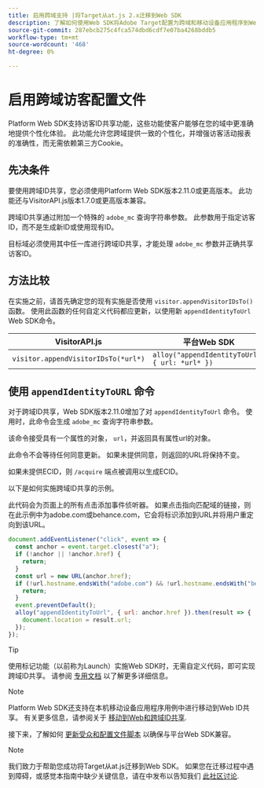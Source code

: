 ```yaml
---
title: 启用跨域支持 |将Target从at.js 2.x迁移到Web SDK
description: 了解如何使用Web SDK将Adobe Target配置为跨域和移动设备应用程序到Web浏览器方案。
source-git-commit: 287ebcb275c4fca574dbd6cdf7e07ba4268bddb5
workflow-type: tm+mt
source-wordcount: '468'
ht-degree: 0%

---
```


# 启用跨域访客配置文件

Platform Web SDK支持访客ID共享功能，这些功能使客户能够在您的域中更准确地提供个性化体验。 此功能允许您跨域提供一致的个性化，并增强访客活动报表的准确性，而无需依赖第三方Cookie。

## 先决条件

要使用跨域ID共享，您必须使用Platform Web SDK版本2.11.0或更高版本。 此功能还与VisitorAPI.js版本1.7.0或更高版本兼容。

跨域ID共享通过附加一个特殊的 `adobe_mc` 查询字符串参数。 此参数用于指定访客ID，而不是生成新ID或使用现有ID。

目标域必须使用其中任一库进行跨域ID共享，才能处理 `adobe_mc` 参数并正确共享访客ID。

## 方法比较

在实施之前，请首先确定您的现有实施是否使用 `visitor.appendVisitorIDsTo()` 函数。 使用此函数的任何自定义代码都应更新，以使用新 `appendIdentityToUrl` Web SDK命令。

| VisitorAPI.js | 平台Web SDK |
| --- | --- |
| `visitor.appendVisitorIDsTo(*url*)` | `alloy("appendIdentityToUrl", { url: *url* })` |

## 使用 `appendIdentityToURL` 命令

对于跨域ID共享，Web SDK版本2.11.0增加了对 `appendIdentityToUrl` 命令。 使用时，此命令会生成 `adobe_mc` 查询字符串参数。

该命令接受具有一个属性的对象， `url`，并返回具有属性url的对象。

此命令不会等待任何同意更新。 如果未提供同意，则返回的URL将保持不变。

如果未提供ECID，则 `/acquire` 端点被调用以生成ECID。

以下是如何实施跨域ID共享的示例。

此代码会为页面上的所有点击添加事件侦听器。 如果点击指向匹配域的链接，则在此示例中为adobe.com或behance.com，它会将标识添加到URL并将用户重定向到该URL。

```Javascript
document.addEventListener("click", event => {
  const anchor = event.target.closest("a");
  if (!anchor || !anchor.href) {
    return;
  }
  const url = new URL(anchor.href);
  if (!url.hostname.endsWith("adobe.com") && !url.hostname.endsWith("behance.com")) {
    return;
  }
  event.preventDefault();
  alloy("appendIdentityToUrl", { url: anchor.href }).then(result => {
    document.location = result.url;
  });
});
```

>[!TIP]
>
>使用标记功能（以前称为Launch）实施Web SDK时，无需自定义代码，即可实现跨域ID共享。 请参阅 [专用文档](https://experienceleague.adobe.com/docs/experience-platform/edge/identity/id-sharing.html#tags-extension) 以了解更多详细信息。

>[!NOTE]
>
>Platform Web SDK还支持在本机移动设备应用程序用例中进行移动到Web ID共享。 有关更多信息，请参阅关于 [移动到Web和跨域ID共享](https://experienceleague.adobe.com/docs/experience-platform/edge/identity/id-sharing.html).

接下来，了解如何 [更新受众和配置文件脚本](update-audiences.md) 以确保与平台Web SDK兼容。

>[!NOTE]
>
>我们致力于帮助您成功将Target从at.js迁移到Web SDK。 如果您在迁移过程中遇到障碍，或感觉本指南中缺少关键信息，请在中发布以告知我们 [此社区讨论](https://experienceleaguecommunities.adobe.com/t5/adobe-experience-platform-data/tutorial-discussion-migrate-target-from-at-js-to-web-sdk/m-p/575587#M463).